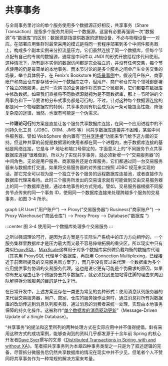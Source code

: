 # 共享事务

与全局事务里讨论的单个服务使用多个数据源正好相反，共享事务（Share Transaction）是指多个服务共用同一个数据源。这里有必要再强调一次“数据源”与“数据库”的区别：数据源是指提供数据的逻辑设备，不必与物理设备一一对应。在部署应用集群时最常采用的模式是将同一套程序部署到多个中间件服务器上，构成多个副本实例来分担流量压力。它们虽然连接了同一个数据库，但每个节点配有自己的专属的数据源，通常是中间件以 JNDI 的形式开放给程序代码使用。这种情况下，所有副本实例的数据访问都是完全独立的，并没有任何交集，每个节点使用的仍是最简单的本地事务。而本节讨论的是多个服务之间会产生业务交集的场景，举个具体例子，在 Fenix's Bookstore 的[场景事例](/architect-perspective/general-architecture/transaction/)中，假设用户账户、商家账户和商品仓库都存储于同一个数据库之中，但用户、商户和仓库每个领域都部署了独立的微服务，此时一次购书的业务操作将贯穿三个微服务，它们都要在数据库中修改数据。如果我们直接将不同数据源就视为是不同数据库，那上一节所讲的全局事务和下一节要讲的分布式事务都是可行的，不过，针对这种每个数据源连接的都是同一个物理数据库的特例，共享事务则有机会成为另一条可能提高性能、降低复杂度的途径，当然，也很有可能是一个伪需求。

一种**理论可行**的方案是直接让各个服务共享数据库连接，在同一个应用进程中的不同持久化工具（JDBC、ORM、JMS 等）间共享数据库连接并不困难，某些中间件服务器，譬如 WebSphere 会内置有“[可共享连接](https://www.ibm.com/support/knowledgecenter/zh/SSAW57_8.5.5/com.ibm.websphere.nd.multiplatform.doc/ae/cdat_conshrnon.html)”功能来专门给予这方面的支持。但这种共享的前提是数据源的使用者都在同一个进程内，由于数据库连接的基础是网络连接，它是与 IP 地址和端口号绑定的，字面意义上的“不同服务节点共享数据库连接”很难做到，所以为了实现共享事务，就必须新增一个“交易服务器”的中间角色，无论是用户服务、商家服务还是仓库服务，它们都通过同一台交易服务器来与数据库打交道。如果将交易服务器的对外接口按照 JDBC 规范来实现的话，那它完全可以视为是一个独立于各个服务的远程数据库连接池，或者直接作为数据库代理来看待。此时三个服务所发出的交易请求就有可能做到交由交易服务器上的同一个数据库连接，通过本地事务的方式完成。譬如，交易服务器根据不同服务节点传来的同一个事务 ID，使用同一个数据库连接来处理跨越多个服务的交易事务，如图 3-4 所示。

<mermaid style="margin: -15px 0 -40px 0">
graph LR
	User("用户账户") --> Proxy("交易服务器")
	Business("商家账户") --> Proxy
	Warehouse("商品仓库") --> Proxy
	Proxy --> Database("数据库 ")
</mermaid>

:::center
图 3-4 使用同一个数据库处理多个交易服务
:::

之所以强调理论可行，是因为该方案是与实际生产系统中的压力方向相悖的，一个服务集群里数据库才是压力最大而又最不容易伸缩拓展的重灾区，所以现实中只有类似[ProxySQL](https://www.proxysql.com/)、[MaxScale](https://mariadb.com/kb/en/maxscale/)这样用于对多个数据库实例做负载均衡的数据库代理（其实用 ProxySQL 代理单个数据库，再启用 Connection Multiplexing，已经接近于前面所提及的交易服务器方案了），而几乎没有反过来代理一个数据库为多个应用提供事务协调的交易服务代理。这也是说它更有可能是个伪需求的原因，如果你有充足理由让多个微服务去共享数据库，就必须找到更加站得住脚的理由来向团队解释拆分微服务的目的是什么才行。

在日常开发中，上述方案还存在一类更为常见的变种形式：使用消息队列服务器的来代替交易服务器，用户、商家、仓库的服务操作业务时，通过消息将所有对数据库的改动传送到消息队列服务器，通过消息的消费者来统一处理，实现由本地事务保障的持久化操作。这被称作“[单个数据库的消息驱动更新](https://www.infoworld.com/article/2077963/distributed-transactions-in-spring--with-and-without-xa.html)”（Message-Driven Update of a Single Database）。

“共享事务”的提法和这里所列的两种处理方式在实际应用中并不值得提倡，鲜有采用这种方式的成功案例，能够查询到的资料几乎都发源于十余年前 Spring 的核心开发者[Dave Syer](https://spring.io/team/dsyer)撰写的文章《[Distributed Transactions in Spring, with and without XA](https://www.infoworld.com/article/2077963/distributed-transactions-in-spring--with-and-without-xa.html)》。笔者把共享事务列为本章四种事务类型之一只是为了叙述逻辑的完备，尽管拆分微服务后仍然共享数据库的情况在现实中并不少见，但笔者个人不赞同将共享事务作为一种常规的解决方案来考量。
